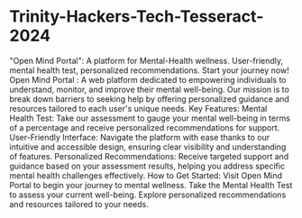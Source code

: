 # Trinity-Hackers-Tech-Tesseract-2024
"Open Mind Portal": A platform for Mental-Health wellness. User-friendly, mental health test, personalized recommendations. Start your journey now! 
Open Mind Portal :
A web platform dedicated to empowering individuals to understand, monitor, and improve their mental well-being. Our mission is to break down barriers to seeking help by offering personalized guidance and resources tailored to each user's unique needs. 
Key Features:
Mental Health Test: Take our assessment to gauge your mental well-being in terms of a percentage and receive personalized recommendations for support. 
User-Friendly Interface: Navigate the platform with ease thanks to our intuitive and accessible design, ensuring clear visibility and understanding of features. 
Personalized Recommendations: Receive targeted support and guidance based on your assessment results, helping you address specific mental health challenges effectively. 
How to Get Started:
Visit Open Mind Portal to begin your journey to mental wellness.
Take the Mental Health Test to assess your current well-being.
Explore personalized recommendations and resources tailored to your needs.

